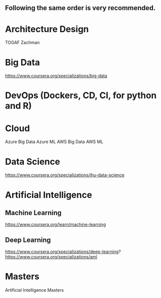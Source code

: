 ## Following the same order is very recommended.

# Architecture Design
TOGAF
Zachman

# Big Data
https://www.coursera.org/specializations/big-data

# DevOps (Dockers, CD, CI, for python and R)

# Cloud
Azure Big Data
Azure ML
AWS Big Data
AWS ML

# Data Science
https://www.coursera.org/specializations/jhu-data-science

# Artificial Intelligence
## Machine Learning
https://www.coursera.org/learn/machine-learning

## Deep Learning
https://www.coursera.org/specializations/deep-learning?
https://www.coursera.org/specializations/aml

# Masters
Artificial Intelligence Masters
